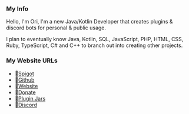
### My Info

Hello, I'm Ori, I'm a new Java/Kotlin Developer that creates plugins & discord bots for personal & public usage.

I plan to eventually know Java, Kotlin, SQL, JavaScript, PHP, HTML, CSS, Ruby, TypeScript, C# and C++ to branch out into creating other projects. 

### My Website URLs
* 🌟[Spigot](https://www.spigotmc.org/members/oribuin.556774/)
* 🌟[Github](https://github.com/Oribuin/)
* 🌟[Website](https://oribuin.xyz/)
* 🌟[Donate](https://oribuin.xyz/donate)
* 🌟[Plugin Jars](https://jars.oribuin.xyz)
* 🌟[Discord](https://oribuin.xyz/support/)
